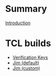 # Summary

[Introduction](index.md)

# TCL builds

- [Verification Keys](keys.md)
- [Jim (default)](dist/jim-default/index.md)
- [Jim (custom)](dist/jim-custom/index.md)
